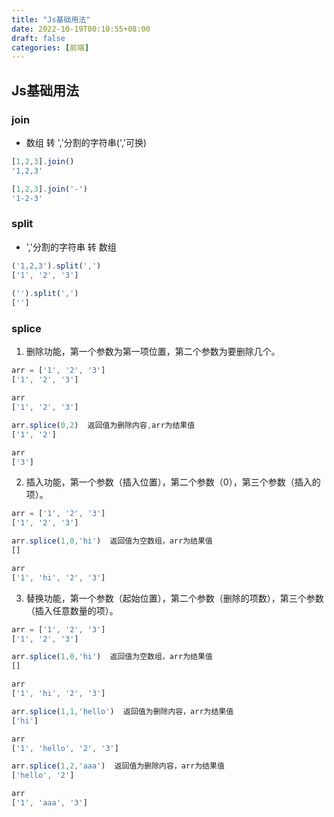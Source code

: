 ```yaml
---
title: "Js基础用法"
date: 2022-10-19T00:10:55+08:00
draft: false
categories: [前端]
---
```


## Js基础用法

### join

* 数组 转 ','分割的字符串(','可换)

```js
[1,2,3].join()
'1,2,3'

[1,2,3].join('-')
'1-2-3'
```

### split

* ','分割的字符串 转 数组

```js
('1,2,3').split(',')
['1', '2', '3']   
    
('').split(',')
['']
```

### splice

1. 删除功能，第一个参数为第一项位置，第二个参数为要删除几个。

```js
arr = ['1', '2', '3']
['1', '2', '3']

arr
['1', '2', '3']

arr.splice(0,2)  返回值为删除内容,arr为结果值
['1', '2']

arr
['3']
```

2. 插入功能，第一个参数（插入位置），第二个参数（0），第三个参数（插入的项）。

```js
arr = ['1', '2', '3']
['1', '2', '3']

arr.splice(1,0,'hi')  返回值为空数组，arr为结果值
[]

arr
['1', 'hi', '2', '3']
```

3. 替换功能，第一个参数（起始位置），第二个参数（删除的项数），第三个参数（插入任意数量的项）。

```js
arr = ['1', '2', '3']
['1', '2', '3']

arr.splice(1,0,'hi')  返回值为空数组，arr为结果值
[]

arr
['1', 'hi', '2', '3']

arr.splice(1,1,'hello')  返回值为删除内容，arr为结果值
['hi']

arr
['1', 'hello', '2', '3']

arr.splice(1,2,'aaa')  返回值为删除内容，arr为结果值
['hello', '2']

arr
['1', 'aaa', '3']
```

### 


